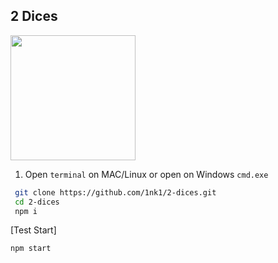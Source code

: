 ## 2 Dices
<img src="https://upload.wikimedia.org/wikipedia/commons/thumb/c/c4/2-Dice-Icon.svg/1200px-2-Dice-Icon.svg.png" data-canonical-src="https://upload.wikimedia.org/wikipedia/commons/thumb/c/c4/2-Dice-Icon.svg/1200px-2-Dice-Icon.svg.png" width="200" height="200"/><br>

1. Open `terminal` on MAC/Linux or open on Windows `cmd.exe`

```bash
 git clone https://github.com/1nk1/2-dices.git
 cd 2-dices
 npm i
```
[Test Start]

```bash
npm start
```
